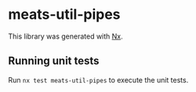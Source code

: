 # meats-util-pipes

This library was generated with [Nx](https://nx.dev).

## Running unit tests

Run `nx test meats-util-pipes` to execute the unit tests.
